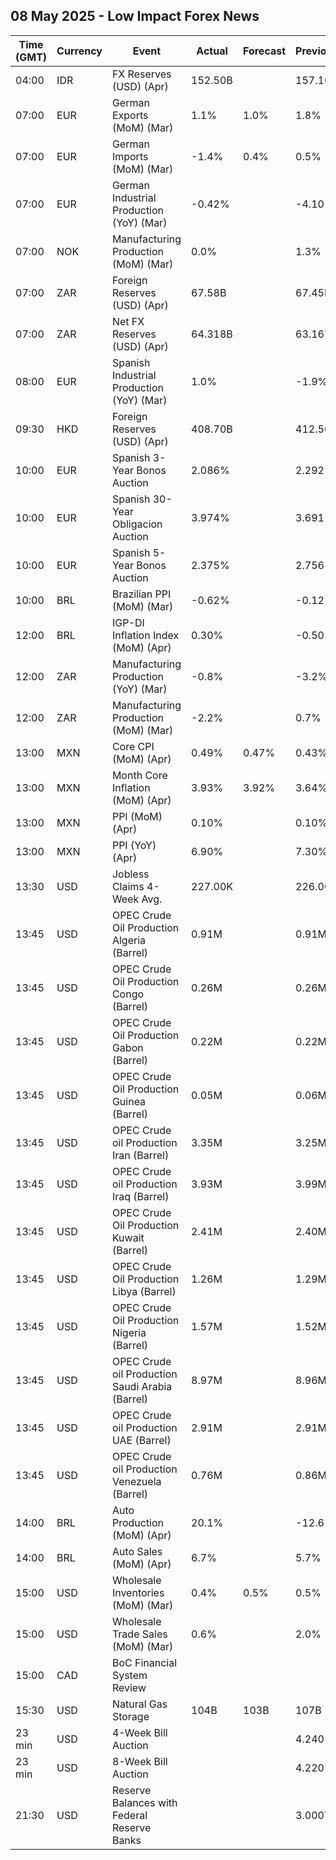 ## 08 May 2025 - Low Impact Forex News

| Time (GMT) | Currency | Event | Actual | Forecast | Previous |
|------|----------|-------|--------|----------|----------|
| 04:00 | IDR | FX Reserves (USD) (Apr) | 152.50B |  | 157.10B |
| 07:00 | EUR | German Exports (MoM) (Mar) | 1.1% | 1.0% | 1.8% |
| 07:00 | EUR | German Imports (MoM) (Mar) | -1.4% | 0.4% | 0.5% |
| 07:00 | EUR | German Industrial Production (YoY) (Mar) | -0.42% |  | -4.10% |
| 07:00 | NOK | Manufacturing Production (MoM) (Mar) | 0.0% |  | 1.3% |
| 07:00 | ZAR | Foreign Reserves (USD) (Apr) | 67.58B |  | 67.45B |
| 07:00 | ZAR | Net FX Reserves (USD) (Apr) | 64.318B |  | 63.167B |
| 08:00 | EUR | Spanish Industrial Production (YoY) (Mar) | 1.0% |  | -1.9% |
| 09:30 | HKD | Foreign Reserves (USD) (Apr) | 408.70B |  | 412.50B |
| 10:00 | EUR | Spanish 3-Year Bonos Auction | 2.086% |  | 2.292% |
| 10:00 | EUR | Spanish 30-Year Obligacion Auction | 3.974% |  | 3.691% |
| 10:00 | EUR | Spanish 5-Year Bonos Auction | 2.375% |  | 2.756% |
| 10:00 | BRL | Brazilian PPI (MoM) (Mar) | -0.62% |  | -0.12% |
| 12:00 | BRL | IGP-DI Inflation Index (MoM) (Apr) | 0.30% |  | -0.50% |
| 12:00 | ZAR | Manufacturing Production (YoY) (Mar) | -0.8% |  | -3.2% |
| 12:00 | ZAR | Manufacturing Production (MoM) (Mar) | -2.2% |  | 0.7% |
| 13:00 | MXN | Core CPI (MoM) (Apr) | 0.49% | 0.47% | 0.43% |
| 13:00 | MXN | Month Core Inflation (MoM) (Apr) | 3.93% | 3.92% | 3.64% |
| 13:00 | MXN | PPI (MoM) (Apr) | 0.10% |  | 0.10% |
| 13:00 | MXN | PPI (YoY) (Apr) | 6.90% |  | 7.30% |
| 13:30 | USD | Jobless Claims 4-Week Avg. | 227.00K |  | 226.00K |
| 13:45 | USD | OPEC Crude Oil Production Algeria (Barrel) | 0.91M |  | 0.91M |
| 13:45 | USD | OPEC Crude Oil Production Congo (Barrel) | 0.26M |  | 0.26M |
| 13:45 | USD | OPEC Crude Oil Production Gabon (Barrel) | 0.22M |  | 0.22M |
| 13:45 | USD | OPEC Crude Oil Production Guinea (Barrel) | 0.05M |  | 0.06M |
| 13:45 | USD | OPEC Crude oil Production Iran (Barrel) | 3.35M |  | 3.25M |
| 13:45 | USD | OPEC Crude oil Production Iraq (Barrel) | 3.93M |  | 3.99M |
| 13:45 | USD | OPEC Crude Oil Production Kuwait (Barrel) | 2.41M |  | 2.40M |
| 13:45 | USD | OPEC Crude Oil Production Libya (Barrel) | 1.26M |  | 1.29M |
| 13:45 | USD | OPEC Crude Oil Production Nigeria (Barrel) | 1.57M |  | 1.52M |
| 13:45 | USD | OPEC Crude oil Production Saudi Arabia (Barrel) | 8.97M |  | 8.96M |
| 13:45 | USD | OPEC Crude oil Production UAE (Barrel) | 2.91M |  | 2.91M |
| 13:45 | USD | OPEC Crude oil Production Venezuela (Barrel) | 0.76M |  | 0.86M |
| 14:00 | BRL | Auto Production (MoM) (Apr) | 20.1% |  | -12.6% |
| 14:00 | BRL | Auto Sales (MoM) (Apr) | 6.7% |  | 5.7% |
| 15:00 | USD | Wholesale Inventories (MoM) (Mar) | 0.4% | 0.5% | 0.5% |
| 15:00 | USD | Wholesale Trade Sales (MoM) (Mar) | 0.6% |  | 2.0% |
| 15:00 | CAD | BoC Financial System Review |  |  |  |
| 15:30 | USD | Natural Gas Storage | 104B | 103B | 107B |
| 23 min | USD | 4-Week Bill Auction |  |  | 4.240% |
| 23 min | USD | 8-Week Bill Auction |  |  | 4.220% |
| 21:30 | USD | Reserve Balances with Federal Reserve Banks |  |  | 3.000T |
